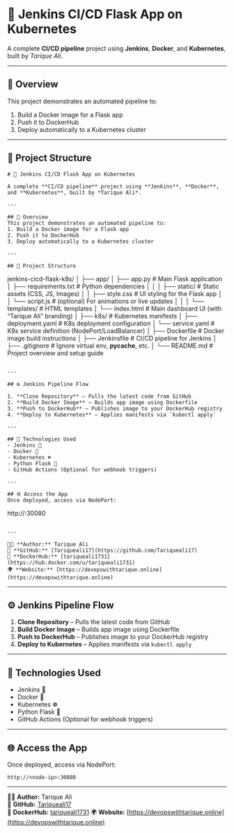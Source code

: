 # 🚀 Jenkins CI/CD Flask App on Kubernetes

A complete **CI/CD pipeline** project using **Jenkins**, **Docker**, and **Kubernetes**, built by *Tarique Ali*.

---

## 📘 Overview
This project demonstrates an automated pipeline to:
1. Build a Docker image for a Flask app
2. Push it to DockerHub
3. Deploy automatically to a Kubernetes cluster

---

## 🧱 Project Structure
```
# 🚀 Jenkins CI/CD Flask App on Kubernetes

A complete **CI/CD pipeline** project using **Jenkins**, **Docker**, and **Kubernetes**, built by *Tarique Ali*.

---

## 📘 Overview
This project demonstrates an automated pipeline to:
1. Build a Docker image for a Flask app
2. Push it to DockerHub
3. Deploy automatically to a Kubernetes cluster

---

## 🧱 Project Structure
```
jenkins-cicd-flask-k8s/
│
├── app/
│   ├── app.py                     # Main Flask application
│   ├── requirements.txt           # Python dependencies
│   │
│   ├── static/                    # Static assets (CSS, JS, Images)
│   │   ├── style.css              # UI styling for the Flask app
│   │   └── script.js              # (optional) For animations or live updates
│   │
│   └── templates/                 # HTML templates
│       └── index.html             # Main dashboard UI (with “Tarique Ali” branding)
│
├── k8s/                           # Kubernetes manifests
│   ├── deployment.yaml            # K8s deployment configuration
│   └── service.yaml               # K8s service definition (NodePort/LoadBalancer)
│
├── Dockerfile                     # Docker image build instructions
│
├── Jenkinsfile                    # CI/CD pipeline for Jenkins
│
├── .gitignore                     # Ignore virtual env, __pycache__, etc.
│
└── README.md                      # Project overview and setup guide

```

---

## ⚙️ Jenkins Pipeline Flow

1. **Clone Repository** – Pulls the latest code from GitHub  
2. **Build Docker Image** – Builds app image using Dockerfile  
3. **Push to DockerHub** – Publishes image to your DockerHub registry  
4. **Deploy to Kubernetes** – Applies manifests via `kubectl apply`  

---

## 🧠 Technologies Used
- Jenkins 🧩  
- Docker 🐳  
- Kubernetes ☸️  
- Python Flask 🐍  
- GitHub Actions (Optional for webhook triggers)

---

## 🌐 Access the App
Once deployed, access via NodePort:
```
http://<node-ip>:30080
```

---

👨‍💻 **Author:** Tarique Ali  
🔗 **GitHub:** [Tariqueali17](https://github.com/Tariqueali17)  
🐳 **DockerHub:** [tariqueali1731](https://hub.docker.com/u/tariqueali1731)
🌍 **Website:** [https://devopswithtarique.online](https://devopswithtarique.online)

```

---

## ⚙️ Jenkins Pipeline Flow

1. **Clone Repository** – Pulls the latest code from GitHub  
2. **Build Docker Image** – Builds app image using Dockerfile  
3. **Push to DockerHub** – Publishes image to your DockerHub registry  
4. **Deploy to Kubernetes** – Applies manifests via `kubectl apply`  

---

## 🧠 Technologies Used
- Jenkins 🧩  
- Docker 🐳  
- Kubernetes ☸️  
- Python Flask 🐍  
- GitHub Actions (Optional for webhook triggers)

---

## 🌐 Access the App
Once deployed, access via NodePort:
```
http://<node-ip>:30080
```

---

👨‍💻 **Author:** Tarique Ali  
🔗 **GitHub:** [Tariqueali17](https://github.com/Tariqueali17)  
🐳 **DockerHub:** [tariqueali1731](https://hub.docker.com/u/tariqueali1731)
🌍 **Website:** [https://devopswithtarique.online](https://devopswithtarique.online)
